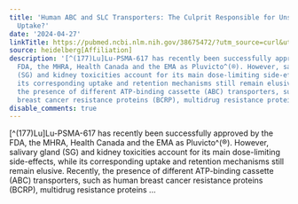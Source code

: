 ```yaml
---
title: 'Human ABC and SLC Transporters: The Culprit Responsible for Unspecific PSMA-617
  Uptake?'
date: '2024-04-27'
linkTitle: https://pubmed.ncbi.nlm.nih.gov/38675472/?utm_source=curl&utm_medium=rss&utm_campaign=pubmed-2&utm_content=1FakS-2QOkCT8HsMOQP1bCRQ4YzyumYOmxmF0moLsQ3dFB1E9V&fc=20220326224207&ff=20240428181100&v=2.18.0.post9+e462414
source: heidelberg[Affiliation]
description: '[^(177)Lu]Lu-PSMA-617 has recently been successfully approved by the
  FDA, the MHRA, Health Canada and the EMA as Pluvicto^(®). However, salivary gland
  (SG) and kidney toxicities account for its main dose-limiting side-effects, while
  its corresponding uptake and retention mechanisms still remain elusive. Recently,
  the presence of different ATP-binding cassette (ABC) transporters, such as human
  breast cancer resistance proteins (BCRP), multidrug resistance proteins ...'
disable_comments: true
---
```

[^(177)Lu]Lu-PSMA-617 has recently been successfully approved by the FDA, the MHRA, Health Canada and the EMA as Pluvicto^(®). However, salivary gland (SG) and kidney toxicities account for its main dose-limiting side-effects, while its corresponding uptake and retention mechanisms still remain elusive. Recently, the presence of different ATP-binding cassette (ABC) transporters, such as human breast cancer resistance proteins (BCRP), multidrug resistance proteins ...